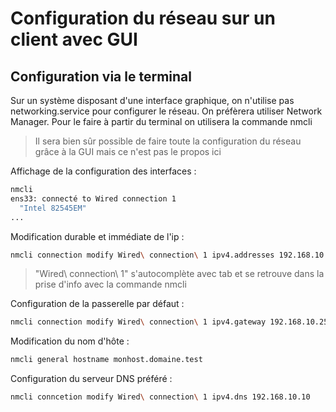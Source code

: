 # Configuration du réseau sur un client avec GUI
## Configuration via le terminal

Sur un système disposant d'une interface graphique, on n'utilise pas networking.service pour configurer le réseau. On préfèrera utiliser Network Manager.
Pour le faire à partir du terminal on utilisera la commande nmcli

> Il sera bien sûr possible de faire toute la configuration du réseau grâce à la GUI mais ce n'est pas le propos ici

Affichage de la configuration des interfaces :

```bash
nmcli
ens33: connecté to Wired connection 1
  "Intel 82545EM"
...
```

Modification durable et immédiate de l'ip :

```bash
nmcli connection modify Wired\ connection\ 1 ipv4.addresses 192.168.10.1/24 ipv4.method.manual
```

> "Wired\ connection\ 1" s'autocomplète avec tab et se retrouve dans la prise d'info avec la commande nmcli

Configuration de la passerelle par défaut :

```bash
nmcli connection modify Wired\ connection\ 1 ipv4.gateway 192.168.10.254
```

Modification du nom d'hôte :

```bash
nmcli general hostname monhost.domaine.test
```

Configuration du serveur DNS préféré :

```bash
nmcli conncetion modify Wired\ connection\ 1 ipv4.dns 192.168.10.10
```
